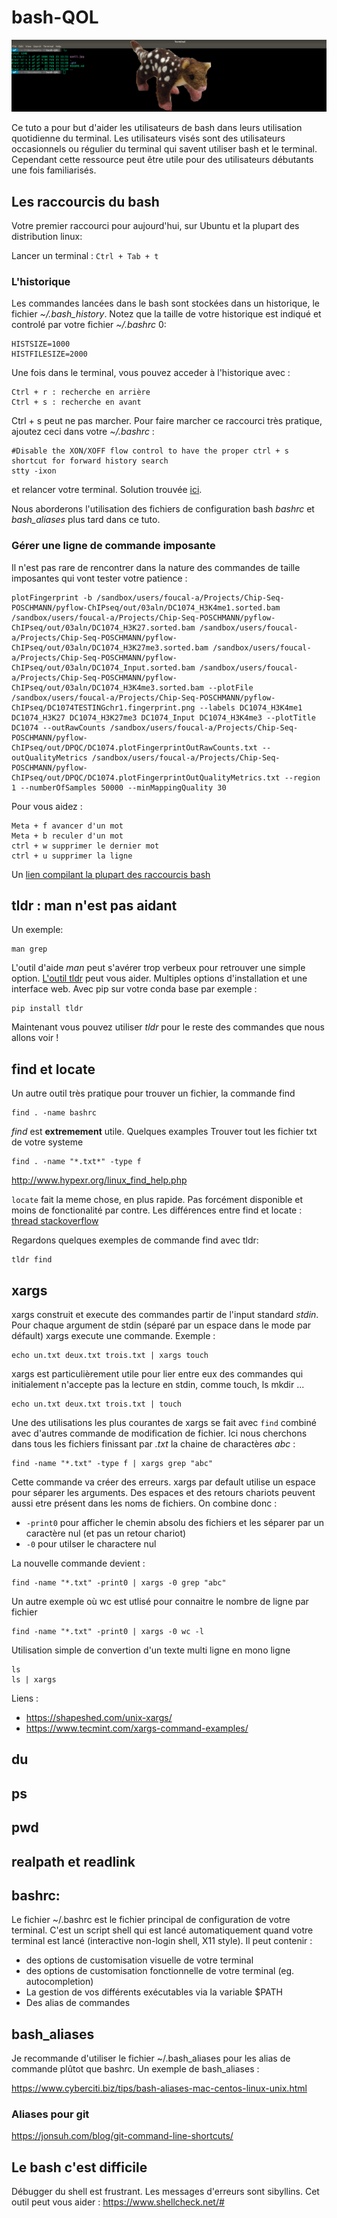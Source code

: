 # bash-QOL
![alt text](QUOLL.png?raw=true "Un QUOLL dans un bash")

Ce tuto a pour but d'aider les utilisateurs de bash dans leurs utilisation quotidienne du terminal. Les utilisateurs visés sont des utilisateurs occasionnels ou régulier du terminal qui savent utiliser bash et le terminal. Cependant cette ressource peut être utile pour des utilisateurs débutants une fois familiarisés.


## Les raccourcis du bash

Votre premier raccourci pour aujourd'hui, sur Ubuntu et la plupart des distribution linux:

Lancer un terminal : ```Ctrl + Tab + t```

### L'historique

Les commandes lancées dans le bash sont stockées dans un historique, le fichier *~/.bash_history*. Notez que la taille de votre historique est indiqué et controlé par votre fichier *~/.bashrc* 0:
```
HISTSIZE=1000
HISTFILESIZE=2000
```
Une fois dans le terminal, vous pouvez acceder à l'historique avec : 
```
Ctrl + r : recherche en arrière 
Ctrl + s : recherche en avant
```
Ctrl + s peut ne pas marcher. Pour faire marcher ce raccourci très pratique, ajoutez ceci dans votre *~/.bashrc* :
```
#Disable the XON/XOFF flow control to have the proper ctrl + s shortcut for forward history search
stty -ixon
```
et relancer votre terminal. Solution trouvée [ici](https://stackoverflow.com/questions/791765/unable-to-forward-search-bash-history-similarly-as-with-ctrl-r).


Nous aborderons l'utilisation des fichiers de configuration bash *bashrc* et *bash_aliases* plus tard dans ce tuto.

### Gérer une ligne de commande imposante

Il n'est pas rare de rencontrer dans la nature des commandes de taille imposantes qui vont tester votre patience :

```
plotFingerprint -b /sandbox/users/foucal-a/Projects/Chip-Seq-POSCHMANN/pyflow-ChIPseq/out/03aln/DC1074_H3K4me1.sorted.bam /sandbox/users/foucal-a/Projects/Chip-Seq-POSCHMANN/pyflow-ChIPseq/out/03aln/DC1074_H3K27.sorted.bam /sandbox/users/foucal-a/Projects/Chip-Seq-POSCHMANN/pyflow-ChIPseq/out/03aln/DC1074_H3K27me3.sorted.bam /sandbox/users/foucal-a/Projects/Chip-Seq-POSCHMANN/pyflow-ChIPseq/out/03aln/DC1074_Input.sorted.bam /sandbox/users/foucal-a/Projects/Chip-Seq-POSCHMANN/pyflow-ChIPseq/out/03aln/DC1074_H3K4me3.sorted.bam --plotFile /sandbox/users/foucal-a/Projects/Chip-Seq-POSCHMANN/pyflow-ChIPseq/DC1074TESTINGchr1.fingerprint.png --labels DC1074_H3K4me1 DC1074_H3K27 DC1074_H3K27me3 DC1074_Input DC1074_H3K4me3 --plotTitle DC1074 --outRawCounts /sandbox/users/foucal-a/Projects/Chip-Seq-POSCHMANN/pyflow-ChIPseq/out/DPQC/DC1074.plotFingerprintOutRawCounts.txt --outQualityMetrics /sandbox/users/foucal-a/Projects/Chip-Seq-POSCHMANN/pyflow-ChIPseq/out/DPQC/DC1074.plotFingerprintOutQualityMetrics.txt --region 1 --numberOfSamples 50000 --minMappingQuality 30
```
Pour vous aidez :
```
Meta + f avancer d'un mot
Meta + b reculer d'un mot
ctrl + w supprimer le dernier mot
ctrl + u supprimer la ligne
```

Un [lien compilant la plupart des raccourcis bash](https://ss64.com/bash/syntax-keyboard.html)

## tldr : man n'est pas aidant

Un exemple:
```
man grep
```
L'outil d'aide *man* peut s'avérer trop verbeux pour retrouver une simple option. [L'outil tldr](https://tldr.sh/) peut vous aider.
Multiples options d'installation et une interface web. Avec pip sur votre conda base par exemple :

```
pip install tldr
```
Maintenant vous pouvez utiliser *tldr* pour le reste des commandes que nous allons voir !

## find et locate

Un autre outil très pratique pour trouver un fichier, la commande find

```
find . -name bashrc
```

*find* est **extremement** utile. Quelques examples
Trouver tout les fichier txt de votre systeme
```
find . -name "*.txt*" -type f
```
http://www.hypexr.org/linux_find_help.php

```locate``` fait la meme chose, en plus rapide. Pas forcément disponible et moins de fonctionalité par contre. 
Les différences entre find et locate : [thread stackoverflow](https://unix.stackexchange.com/questions/60205/locate-vs-find-usage-pros-and-cons-of-each-other)

Regardons quelques exemples de commande find avec tldr:
```
tldr find
```

## xargs

xargs construit et  execute des commandes  partir de l'input standard *stdin*. Pour chaque argument de stdin (séparé par un espace dans le mode par défault) xargs execute une commande. Exemple : 
``` 
echo un.txt deux.txt trois.txt | xargs touch
```
xargs est particulièrement utile pour lier entre eux des commandes qui initialement n'accepte pas la lecture en stdin, comme touch, ls mkdir ...

```
echo un.txt deux.txt trois.txt | touch

```
Une des utilisations les plus courantes de xargs se fait avec ```find``` combiné avec d'autres commande de modification de fichier. Ici nous cherchons dans tous les fichiers finissant par *.txt* la chaine de charactères *abc* :
```
find -name "*.txt" -type f | xargs grep "abc"
```
Cette commande va créer des erreurs. xargs par default utilise un espace pour séparer les arguments. Des espaces et des retours chariots peuvent aussi etre présent dans les noms de fichiers. On combine donc :
* ```-print0``` pour afficher le chemin absolu des fichiers et les séparer par un caractère nul (et pas un retour chariot)
* ```-0``` pour utilser le charactere nul  

La nouvelle commande devient :
```
find -name "*.txt" -print0 | xargs -0 grep "abc"
```

Un autre exemple où wc est utlisé pour connaitre le nombre de ligne par fichier
```
find -name "*.txt" -print0 | xargs -0 wc -l
```

Utilisation simple de convertion d'un texte multi ligne en mono ligne
```
ls 
ls | xargs
```
Liens :
* https://shapeshed.com/unix-xargs/
* https://www.tecmint.com/xargs-command-examples/

## du

## ps

## pwd

## realpath et readlink
## bashrc:

Le fichier ~/.bashrc est le fichier principal de configuration de votre terminal. C'est un script shell qui est lancé automatiquement quand votre terminal est lancé (interactive non-login shell, X11 style). Il peut contenir :
* des options de customisation visuelle de votre terminal
* des options de customisation fonctionnelle de votre terminal (eg. autocompletion)
* La gestion de vos différents exécutables via la variable $PATH
* Des alias de commandes

## bash_aliases

Je recommande d'utiliser le fichier ~/.bash_aliases pour les alias de commande plûtot que bashrc.
Un exemple de bash_aliases :



https://www.cyberciti.biz/tips/bash-aliases-mac-centos-linux-unix.html

### Aliases pour git
https://jonsuh.com/blog/git-command-line-shortcuts/

## Le bash c'est difficile
Débugger du shell est frustrant. Les messages d'erreurs sont sibyllins. Cet outil peut vous aider :
https://www.shellcheck.net/#


